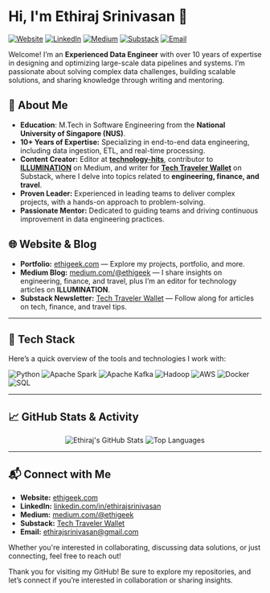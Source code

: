 # Hi, I'm Ethiraj Srinivasan 👋
[![Website](https://img.shields.io/badge/Website-ethigeek.com-0e76a8)](https://ethigeek.com)
[![LinkedIn](https://img.shields.io/badge/LinkedIn-Connect-blue)](https://linkedin.com/in/ethirajsrinivasan)
[![Medium](https://img.shields.io/badge/Medium-Read_Blog-000?style=flat&logo=medium)](https://medium.com/@ethigeek)
[![Substack](https://img.shields.io/badge/Substack-Tech%20Traveler%20Wallet-orange?style=flat&logo=substack)](https://techtravelerwallet.substack.com)
[![Email](https://img.shields.io/badge/Email-ethirajsrinivasan@gmail.com-informational)](mailto:ethirajsrinivasan@gmail.com)

Welcome! I’m an **Experienced Data Engineer** with over 10 years of expertise in designing and optimizing large-scale data pipelines and systems. I’m passionate about solving complex data challenges, building scalable solutions, and sharing knowledge through writing and mentoring.

## 🚀 About Me
- **Education**: M.Tech in Software Engineering from the **National University of Singapore (NUS)**.
- **10+ Years of Expertise:** Specializing in end-to-end data engineering, including data ingestion, ETL, and real-time processing.
- **Content Creator:** Editor at **[technology-hits](https://medium.com/technology-hits)**, contributor to **[ILLUMINATION](https://medium.com/illumination)** on Medium, and writer for **[Tech Traveler Wallet](https://techtravelerwallet.substack.com/)** on Substack, where I delve into topics related to **engineering, finance, and travel**.
- **Proven Leader:** Experienced in leading teams to deliver complex projects, with a hands-on approach to problem-solving.
- **Passionate Mentor:** Dedicated to guiding teams and driving continuous improvement in data engineering practices.

## 🌐 Website & Blog
- **Portfolio:** [ethigeek.com](https://ethigeek.com) — Explore my projects, portfolio, and more.
- **Medium Blog:** [medium.com/@ethigeek](https://medium.com/@ethigeek) — I share insights on engineering, finance, and travel, plus I’m an editor for technology articles on **ILLUMINATION**.
- **Substack Newsletter:** [Tech Traveler Wallet](https://techtravelerwallet.substack.com) — Follow along for articles on tech, finance, and travel tips.

---

## 🔧 Tech Stack
Here’s a quick overview of the tools and technologies I work with:

![Python](https://img.shields.io/badge/Python-3776AB?style=flat&logo=python&logoColor=white)
![Apache Spark](https://img.shields.io/badge/Apache%20Spark-E25A1C?style=flat&logo=apache-spark&logoColor=white)
![Apache Kafka](https://img.shields.io/badge/Apache%20Kafka-231F20?style=flat&logo=apache-kafka&logoColor=white)
![Hadoop](https://img.shields.io/badge/Apache%20Hadoop-66CCFF?style=flat&logo=apache-hadoop&logoColor=black)
![AWS](https://img.shields.io/badge/AWS-232F3E?style=flat&logo=amazon-aws&logoColor=white)
![Docker](https://img.shields.io/badge/Docker-2496ED?style=flat&logo=docker&logoColor=white)
![SQL](https://img.shields.io/badge/SQL-CC2927?style=flat&logo=microsoft-sql-server&logoColor=white)

---

## 📈 GitHub Stats & Activity
<p align="center">
  <img src="https://github-readme-stats.vercel.app/api?username=ethirajsrinivasan&show_icons=true&theme=radical" alt="Ethiraj's GitHub Stats" />
  <img src="https://github-readme-stats.vercel.app/api/top-langs/?username=ethirajsrinivasan&layout=compact&theme=radical" alt="Top Languages" />
</p>

---

## 📬 Connect with Me
- **Website:** [ethigeek.com](https://ethigeek.com)
- **LinkedIn:** [linkedin.com/in/ethirajsrinivasan](https://linkedin.com/in/ethirajsrinivasan)
- **Medium:** [medium.com/@ethigeek](https://medium.com/@ethigeek)
- **Substack:** [Tech Traveler Wallet](https://techtravelerwallet.substack.com)
- **Email:** [ethirajsrinivasan@gmail.com](mailto:ethirajsrinivasan@gmail.com)

Whether you're interested in collaborating, discussing data solutions, or just connecting, feel free to reach out!

Thank you for visiting my GitHub! Be sure to explore my repositories, and let’s connect if you’re interested in collaboration or sharing insights.
